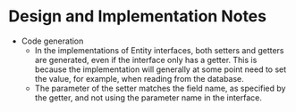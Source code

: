 # Design and Implementation Notes

* Code generation
  * In the implementations of Entity interfaces, both setters and getters are generated, even if the interface only has a getter. This is because the implementation will generally at some point need to set the value, for example, when reading from the database.
  * The parameter of the setter matches the field name, as specified by the getter, and not using the parameter name in the interface.